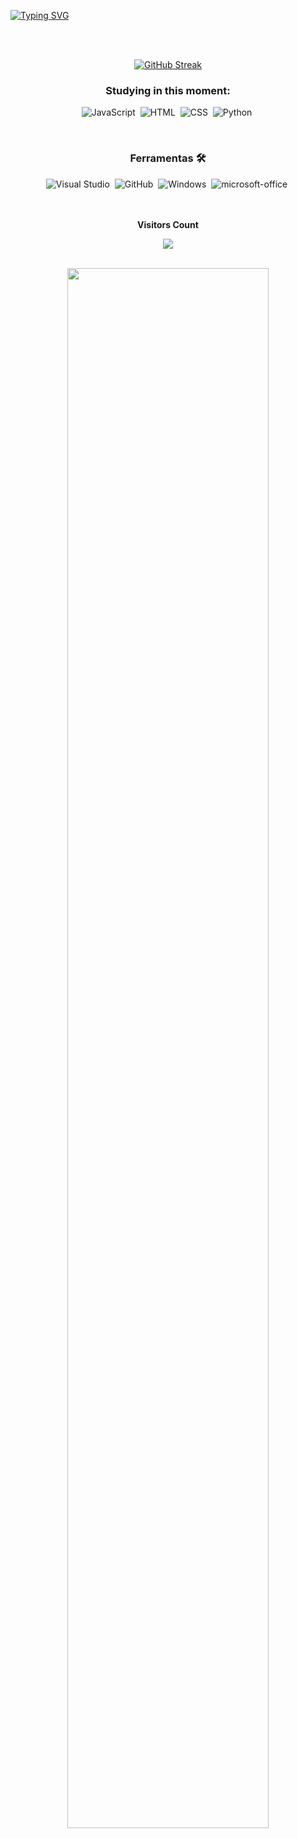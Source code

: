 

[![Typing SVG](https://readme-typing-svg.herokuapp.com?font=Fira+Code&weight=100&size=40&duration=4000&pause=1000&color=A901DB&center=true&vCenter=true&random=false&width=1000&lines=Hello%2C+my+name+is+Evelyn+Vitória;I'm+from+Brazil;welcome%3A)](https://git.io/typing-svg)

<br>
<br>

<div align="center">
  
[![GitHub Streak](https://github-readme-streak-stats.herokuapp.com?user=evelyn-vitoria&theme=violet-dark&locale=pt_BR&date_format=n%2Fj%5B%2FY%5D&card_width=600)](https://git.io/streak-stats)



### Studying in this moment:
![JavaScript](https://img.shields.io/badge/-JavaScript-0D1117?style=for-the-badge&logo=javascript&labelColor=0D1117&textColor=0D1117)&nbsp;
![HTML](https://img.shields.io/badge/-HTML-0D1117?style=for-the-badge&logo=html5&labelColor=0D1117)&nbsp;
![CSS](https://img.shields.io/badge/-CSS-0D1117?style=for-the-badge&logo=CSS3&logoColor=1572B6&labelColor=0D1117)&nbsp;
![Python](https://img.shields.io/badge/-python-0D1117?style=for-the-badge&logo=python&logoColor=1572B6&labelColor=0D1117)&nbsp;
</div>

<br>

<div align="center">
  
### Ferramentas 🛠️
![Visual Studio](https://img.shields.io/badge/-Visual%20Studio-0D1117?style=for-the-badge&logo=visual-studio&logoColor=C8A2C8&labelColor=0D1117)&nbsp;
![GitHub](https://img.shields.io/badge/-GitHub-0D1117?style=for-the-badge&logo=github&labelColor=0D1117)&nbsp;
![Windows](https://img.shields.io/badge/-Windows-0D1117?style=for-the-badge&logo=windows&labelColor=0D1117)&nbsp;
![microsoft-office](https://img.shields.io/badge/-microsoft_office-0D1117?style=for-the-badge&logo=microsoft-office&labelColor=0D1117)&nbsp;
<br>
<br>
<br>
<div align="center">
  

<p align="centre"><b>Visitors Count</b></p> 
  
<p align="center"><img align="center" src="https://visit-counter.vercel.app/counter.png?page=https%3A%2F%2Fgithub.com%2Fevlyn-vitoria&s=50&c=A901DB&bg=00000000&no=7&ff=digi&tb=Visits%3A++&ta=" /></p> 
<br>
</div>
<div align="center">
<img width=80% src="https://i.pinimg.com/originals/bc/87/e5/bc87e5124f8d2cfe810d403adc96ad01.gif"/>

